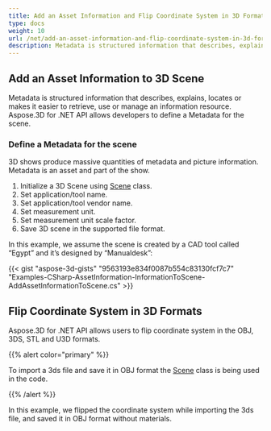 ```yaml
---
title: Add an Asset Information and Flip Coordinate System in 3D Formats
type: docs
weight: 10
url: /net/add-an-asset-information-and-flip-coordinate-system-in-3d-formats/
description: Metadata is structured information that describes, explains, locates or makes it easier to retrieve, use or manage an information resource. Aspose.3D for .NET API allows developers to define a Metadata for the scene.
---
```


## **Add an Asset Information to 3D Scene**
Metadata is structured information that describes, explains, locates or makes it easier to retrieve, use or manage an information resource. Aspose.3D for .NET API allows developers to define a Metadata for the scene.
### **Define a Metadata for the scene**
3D shows produce massive quantities of metadata and picture information. Metadata is an asset and part of the show.

1. Initialize a 3D Scene using [Scene]() class.
1. Set application/tool name.
1. Set application/tool vendor name.
1. Set measurement unit.
1. Set measurement unit scale factor.
1. Save 3D scene in the supported file format.

In this example, we assume the scene is created by a CAD tool called “Egypt” and it’s designed by “Manualdesk”:

{{< gist "aspose-3d-gists" "9563193e834f0087b554c83130fcf7c7" "Examples-CSharp-AssetInformation-InformationToScene-AddAssetInformationToScene.cs" >}}
## **Flip Coordinate System in 3D Formats**
Aspose.3D for .NET API allows users to flip coordinate system in the OBJ, 3DS, STL and U3D formats.

{{% alert color="primary" %}} 

To import a 3ds file and save it in OBJ format the [Scene](https://reference.aspose.com/3d/net/aspose.threed/scene) class is being used in the code.

{{% /alert %}} 

In this example, we flipped the coordinate system while importing the 3ds file, and saved it in OBJ format without materials.
